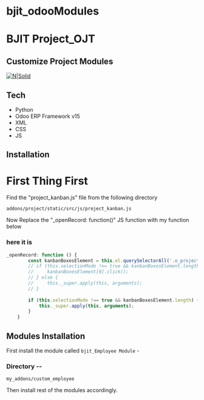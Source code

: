 # bjit_odooModules

# BJIT Project_OJT
## Customize Project Modules

[![N|Solid](https://img.shields.io/badge/Odoo-Made%20with%20%E2%9D%A4%EF%B8%8F%20by%20Shahriar%20Amin-brightgreen)](https://ishahriar94.github.io/)


## Tech

- Python
- Odoo ERP Framework v15
- XML
- CSS
- JS

## Installation

# First Thing First 

Find the "project_kanban.js" file from the following directory 

```addons/project/static/src/js/project_kanban.js```

Now Replace the "_openRecord: function()" JS function with my function below 
### here it is 

```javascript
_openRecord: function () {
        const kanbanBoxesElement = this.el.querySelectorAll('.o_project_kanban_boxes a');
        // if (this.selectionMode !== true && kanbanBoxesElement.length) {
        //     kanbanBoxesElement[0].click();
        // } else {
        //     this._super.apply(this, arguments);
        // }
        
        if (this.selectionMode !== true && kanbanBoxesElement.length) {
            this._super.apply(this, arguments);
        }
    }
```

## Modules Installation

First install the module called `bjit_Employee Module` - 

### Directory -- 

```my_addons/custom_employee```

Then install rest of the modules accordingly.
